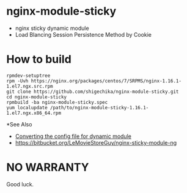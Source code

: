 # nginx-module-sticky

- nginx sticky dynamic module
- Load Blancing Session Persistence Method by Cookie

# How to build

```
rpmdev-setuptree
rpm -Uvh https://nginx.org/packages/centos/7/SRPMS/nginx-1.16.1-1.el7.ngx.src.rpm
git clone https://github.com/shigechika/nginx-module-sticky.git
cd nginx-module-sticky
rpmbuild -ba nginx-module-sticky.spec
yum localupdate /path/to/nginx-module-sticky-1.16.1-1.el7.ngx.x86_64.rpm
```

*See Also

- [Converting the config file for dynamic module](https://bitbucket.org/nginx-goodies/nginx-sticky-module-ng/issues/25/converting-the-config-file-for-dynamic)
- https://bitbucket.org/LeMovieStoreGuy/nginx-sticky-module-ng

# NO WARRANTY

Good luck.
